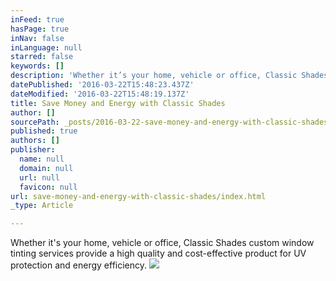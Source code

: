 ```yaml
---
inFeed: true
hasPage: true
inNav: false
inLanguage: null
starred: false
keywords: []
description: 'Whether it’s your home, vehicle or office, Classic Shades custom window tinting services provide a high quality and cost-effective product for UV protection and energy efficiency.'
datePublished: '2016-03-22T15:48:23.437Z'
dateModified: '2016-03-22T15:48:19.137Z'
title: Save Money and Energy with Classic Shades
author: []
sourcePath: _posts/2016-03-22-save-money-and-energy-with-classic-shades.md
published: true
authors: []
publisher:
  name: null
  domain: null
  url: null
  favicon: null
url: save-money-and-energy-with-classic-shades/index.html
_type: Article

---
```

Whether it's your home, vehicle or office, Classic Shades custom window tinting services provide a high quality and cost-effective product for UV protection and energy efficiency.
![](https://s3-us-west-2.amazonaws.com/the-grid-img/p/d69a8896f1819d9f347af34cd6635fc5c51a3797.jpg)